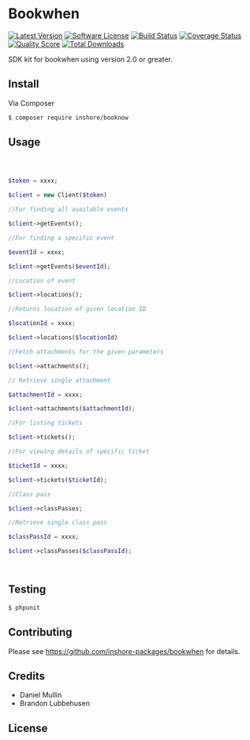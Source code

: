#  Bookwhen

[![Latest Version](https://img.shields.io/github/release/thephpleague/skeleton.svg?style=flat-square)](https://github.com/thephpleague/skeleton/releases)
[![Software License](https://img.shields.io/badge/license-MIT-brightgreen.svg?style=flat-square)](LICENSE.md)
[![Build Status](https://img.shields.io/travis/thephpleague/skeleton/master.svg?style=flat-square)](https://travis-ci.org/thephpleague/skeleton)
[![Coverage Status](https://img.shields.io/scrutinizer/coverage/g/thephpleague/skeleton.svg?style=flat-square)](https://scrutinizer-ci.com/g/thephpleague/skeleton/code-structure)
[![Quality Score](https://img.shields.io/scrutinizer/g/thephpleague/skeleton.svg?style=flat-square)](https://scrutinizer-ci.com/g/thephpleague/skeleton)
[![Total Downloads](https://img.shields.io/packagist/dt/league/skeleton.svg?style=flat-square)](https://packagist.org/packages/league/skeleton)


SDK kit for bookwhen using version 2.0 or greater.


## Install

Via Composer

``` bash
$ composer require inshore/booknow
```

## Usage

``` php



$token = xxxx;

$client = new Client($token)

//For finding all available events

$client->getEvents();

//For finding a specific event

$eventId = xxxx;

$client->getEvents($eventId);

//Location of event

$client->locations();

//Returns location of given location ID

$locationId = xxxx;

$client->locations($locationId)

//Fetch attachments for the given parameters

$client->attachments();

// Retrieve single attachment

$attachmentId = xxxx;

$client->attachments($attachmentId);

//For listing tickets

$client->tickets();

//For viewing details of specific ticket

$ticketId = xxxx;

$client->tickets($ticketId);

//Class pass

$client->classPasses;

//Retrieve single class pass

$classPassId = xxxx;

$client->classPasses($classPassId);




```

## Testing

``` bash
$ phpunit
```

## Contributing

Please see https://github.com/inshore-packages/bookwhen for details.

## Credits

- Daniel Mullin
- Brandon Lubbehusen

## License


